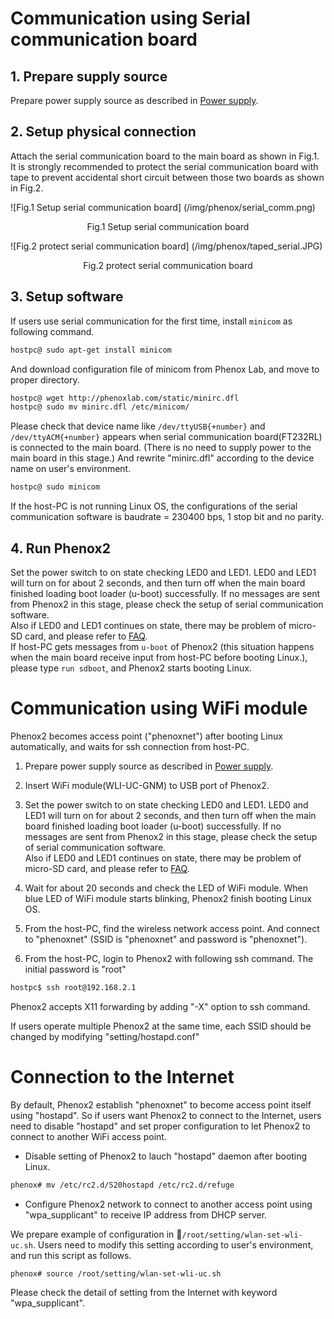 # Communication using Serial communication board
  
## 1. Prepare supply source

Prepare power supply source as described in [Power supply](power.md).
  
## 2. Setup physical connection 

Attach the serial communication board to the main board  as shown in Fig.1. It is strongly recommended to protect the serial communication board with tape to prevent accidental short circuit between those two boards as shown in Fig.2.
  
![Fig.1 Setup serial communication board] (/img/phenox/serial_comm.png)
<div align="center">Fig.1 Setup serial communication board </div>

![Fig.2 protect serial communication board] (/img/phenox/taped_serial.JPG)
<div align="center">Fig.2 protect serial communication board</div>


## 3. Setup software

If users use serial communication for the first time, install `minicom` as following command.
```bash
hostpc@ sudo apt-get install minicom
```

And download configuration file of minicom from Phenox Lab, and move to proper directory.
```bash
hostpc@ wget http://phenoxlab.com/static/minirc.dfl
hostpc@ sudo mv minirc.dfl /etc/minicom/
```

Please check that device name like `/dev/ttyUSB{+number}` and `/dev/ttyACM{+number}` appears when serial communication board(FT232RL) is connected to the main board. (There is no need to supply power to the main board in this stage.)   And rewrite "minirc.dfl" according to the device name on user's environment.

```bash
hostpc@ sudo minicom 
```
 If the host-PC is not running Linux OS, the configurations of the serial communication software is baudrate = 230400 bps, 1 stop bit and no parity.

## 4. Run Phenox2 

Set the power switch to on state checking LED0 and LED1. LED0 and LED1 will turn on for about 2 seconds, and then turn off when the main board finished loading boot loader (u-boot) successfully. If no messages are sent from Phenox2 in this stage, please check the setup of serial communication software.  
Also if LED0 and LED1 continues on state, there may be problem of micro-SD card, and please refer to [FAQ](../faq.md).  
If host-PC gets messages from ``u-boot`` of Phenox2 (this situation happens when the main board receive input from host-PC before booting Linux.), please type ``run sdboot``, and Phenox2 starts booting Linux.
  
# Communication using WiFi module
Phenox2 becomes access point ("phenoxnet") after booting Linux automatically, and waits for ssh connection from host-PC. 
  
1. Prepare power supply source as described in [Power supply](power.md).

2. Insert WiFi module(WLI-UC-GNM) to USB port of Phenox2.
  
3. Set the power switch to on state checking LED0 and LED1. LED0 and LED1 will turn on for about 2 seconds, and then turn off when the main board finished loading boot loader (u-boot) successfully. If no messages are sent from Phenox2 in this stage, please check the setup of serial communication software.  
Also if LED0 and LED1 continues on state, there may be problem of micro-SD card, and please refer to [FAQ](../faq.md).
  
4. Wait for about 20 seconds and check the LED of WiFi module. When blue LED of WiFi module starts blinking, Phenox2 finish booting Linux OS.
  
5. From the host-PC, find the wireless network access point. And connect to "phenoxnet" (SSID is "phenoxnet" and password is "phenoxnet").
  
6. From the host-PC, login to Phenox2 with following ssh command.
The initial password is "root"
```bash
hostpc$ ssh root@192.168.2.1
```
  
Phenox2 accepts X11 forwarding by adding "-X" option to ssh command.

If users operate multiple Phenox2 at the same time, each SSID should be changed by modifying "setting/hostapd.conf" 

# Connection to the Internet
By default, Phenox2 establish "phenoxnet" to become access point itself using "hostapd". So if users want Phenox2 to connect to the Internet, users need to disable "hostapd" and set proper configuration to let Phenox2 to connect to another WiFi access point.

 -  Disable setting of Phenox2 to lauch "hostapd" daemon after booting Linux.
```bash
phenox# mv /etc/rc2.d/S20hostapd /etc/rc2.d/refuge
```

 -  Configure Phenox2 network to connect to another access point using "wpa_supplicant" to receive IP address from DHCP server. 

We prepare example of configuration in ゙`/root/setting/wlan-set-wli-uc.sh`. Users need to modify this setting according to user's environment, and run this script as follows.
```bash
phenox# source /root/setting/wlan-set-wli-uc.sh
```
Please check the detail of setting from the Internet with keyword "wpa_supplicant". 

